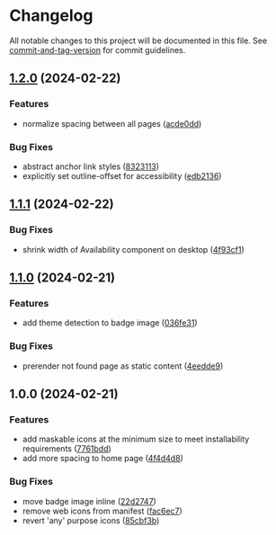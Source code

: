 # Changelog

All notable changes to this project will be documented in this file. See [commit-and-tag-version](https://github.com/absolute-version/commit-and-tag-version) for commit guidelines.

## [1.2.0](https://github.com/bryanwagman/website/compare/v1.1.1...v1.2.0) (2024-02-22)


### Features

* normalize spacing between all pages ([acde0dd](https://github.com/bryanwagman/website/commit/acde0dd0f388235daaae63a766c2460616c0e99e))


### Bug Fixes

* abstract anchor link styles ([8323113](https://github.com/bryanwagman/website/commit/83231139c6558169ba982b07035568614a92c632))
* explicitly set outline-offset for accessibility ([edb2136](https://github.com/bryanwagman/website/commit/edb2136f1090a273e8613eedf3c84cbac3baa9d3))

## [1.1.1](https://github.com/bryanwagman/website/compare/v1.1.0...v1.1.1) (2024-02-22)


### Bug Fixes

* shrink width of Availability component on desktop ([4f93cf1](https://github.com/bryanwagman/website/commit/4f93cf184ab17cbf94eac53a21580faf97f28a54))

## [1.1.0](https://github.com/bryanwagman/website/compare/v1.0.0...v1.1.0) (2024-02-21)


### Features

* add theme detection to badge image ([036fe31](https://github.com/bryanwagman/website/commit/036fe31251aa0df3a5a4107edd127e6e9a248964))


### Bug Fixes

* prerender not found page as static content ([4eedde9](https://github.com/bryanwagman/website/commit/4eedde95fde40cbcd1d4e4ddc77971eb2f50f81d))

## 1.0.0 (2024-02-21)


### Features

* add maskable icons at the minimum size to meet installability requirements ([7761bdd](https://github.com/bryanwagman/website/commit/7761bdd62b841deef54d97f6030055e57577a835))
* add more spacing to home page ([4f4d4d8](https://github.com/bryanwagman/website/commit/4f4d4d86e6247e6788f7577f1e55e78b9a7a5311))


### Bug Fixes

* move badge image inline ([22d2747](https://github.com/bryanwagman/website/commit/22d2747d81c8e1a6fbf5a2e55cbd36cc341eeb59))
* remove web icons from manifest ([fac6ec7](https://github.com/bryanwagman/website/commit/fac6ec744a8de74c698aad3a8eda7a6de3edc4ae))
* revert 'any' purpose icons ([85cbf3b](https://github.com/bryanwagman/website/commit/85cbf3b1ef7dc23fa612706f6b4604cd8f80d2ef))
